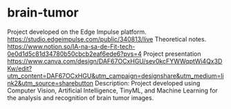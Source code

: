 # brain-tumor
Project developed on the Edge Impulse platform.
https://studio.edgeimpulse.com/public/340813/live
Theoretical notes.
https://www.notion.so/IA-na-sa-de-Fit-tech-0e0d1d5c81d34780b50cbcb2eaf6ede6?pvs=4
Project presentation
https://www.canva.com/design/DAF67OCxHGU/sev0kcFYWWqptWi4Qx3DKw/edit?utm_content=DAF67OCxHGU&utm_campaign=designshare&utm_medium=link2&utm_source=sharebutton
Description:
Project developed using Computer Vision, Artificial Intelligence, TinyML, and Machine Learning for the analysis and recognition of brain tumor images.
